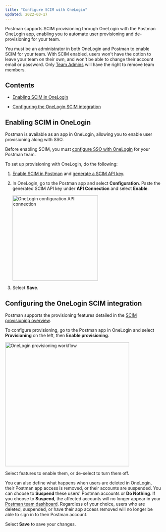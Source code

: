 ```yaml
---
title: "Configure SCIM with OneLogin"
updated: 2022-03-17
---
```


Postman supports SCIM provisioning through OneLogin with the Postman OneLogin app, enabling you to automate user provisioning and de-provisioning for your team.

You must be an administrator in both OneLogin and Postman to enable SCIM for your team. With SCIM enabled, users won't have the option to leave your team on their own, and won't be able to change their account email or password. Only [Team Admins](/docs/collaborating-in-postman/roles-and-permissions/#team-roles) will have the right to remove team members.

## Contents

* [Enabling SCIM in OneLogin](#enabling-scim-in-onelogin)

* [Configuring the OneLogin SCIM integration](#configuring-the-onelogin-scim-integration)

## Enabling SCIM in OneLogin

Postman is available as an app in OneLogin, allowing you to enable user provisioning along with SSO.

Before enabling SCIM, you must [configure SSO with OneLogin](/docs/administration/sso/onelogin/) for your Postman team.

To set up provisioning with OneLogin, do the following:

1. [Enable SCIM in Postman](/docs/administration/scim-provisioning/scim-provisioning-overview/#enabling-scim-in-postman) and [generate a SCIM API key](/docs/administration/scim-provisioning/scim-provisioning-overview/#generating-scim-api-key).

2. In OneLogin, go to the Postman app and select **Configuration**. Paste the generated SCIM API key under **API Connection** and select **Enable**.

    <img alt="OneLogin configuration API connection" src="https://assets.postman.com/postman-docs/onelogin-api-connection.jpg" width="275px"/>

3. Select **Save**.

## Configuring the OneLogin SCIM integration

Postman supports the provisioning features detailed in the [SCIM provisioning overview](/docs/administration/scim-provisioning/scim-provisioning-overview/#scim-features).

To configure provisioning, go to the Postman app in OneLogin and select **Provisioning** on the left, then **Enable provisioning**.

<img alt="OneLogin provisioning workflow" src="https://assets.postman.com/postman-docs/onelogin-provisioning-workflow.jpg" width="400px"/>

Select features to enable them, or de-select to turn them off.

You can also define what happens when users are deleted in OneLogin, their Postman app access is removed, or their accounts are suspended. You can choose to **Suspend** these users' Postman accounts or **Do Nothing**. If you choose to **Suspend**, the affected accounts will no longer appear in your [Postman team dashboard](https://go.postman.co/settings/team/members). Regardless of your choice, users who are deleted, suspended, or have their app access removed will no longer be able to sign in to their Postman account.

Select **Save** to save your changes.
